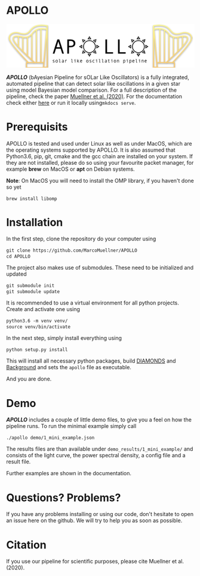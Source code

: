 # APOLLO

<p align="center">
  <img src="https://raw.githubusercontent.com/MarcoMuellner/APOLLO/master/logo/logo.png">
</p>

_**APOLLO**_ (bAyesian Pipeline for sOLar Like Oscillators) is a fully integrated, automated pipeline that can detect solar 
like oscillations in a given star using model Bayesian model comparison. For a full description of the pipeline,
check the paper [Muellner et al. (2020)](). For the documentation check either [here]() or run it locally
using```mkdocs serve```.

# Prerequisits
APOLLO is tested and used under Linux as well as under MacOS, which are the operating systems supported by APOLLO. It 
is also assumed that Python3.6, pip, git, cmake and the gcc chain are installed on your system. If they are not installed,
please do so using your favourite packet manager, for example **brew** on MacOS or **apt** on Debian systems.

**Note**:
On MacOS you will need to install the OMP library, if you haven't done so yet
```
brew install libomp
```

# Installation
In the first step, clone the repository do your computer using
```
git clone https://github.com/MarcoMuellner/APOLLO
cd APOLLO
```
The project also makes use of submodules. These need to be initialized and updated
```
git submodule init
git submodule update
```

It is recommended to use a virtual environment for all python projects. Create and activate one using
```
python3.6 -m venv venv/
source venv/bin/activate
```
In the next step, simply install everything using
```
python setup.py install
```
This will install all necessary python packages, build [DIAMONDS]() and [Background]() and sets the ```apollo``` file
as executable.

And you are done.

# Demo
_**APOLLO**_ includes a couple of little demo files, to give you a feel on how the pipeline runs. To run the minimal example simply call
```
./apollo demo/1_mini_example.json
```
The results files are than available under ```demo_results/1_mini_example/``` and consists of the light curve, the 
power spectral density, a config file and a result file.

Further examples are shown in the documentation.

# Questions? Problems?
If you have any problems installing or using our code, don't hesitate to open an issue here on the github. We will
try to help you as soon as possible.

# Citation
If you use our pipeline for scientific purposes, please cite Muellner et al. (2020). 
